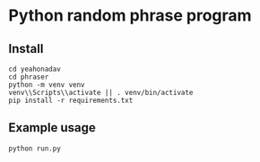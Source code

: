 # Python random phrase program
## Install
```
cd yeahonadav
cd phraser
python -m venv venv
venv\\Scripts\\activate || . venv/bin/activate
pip install -r requirements.txt
```

## Example usage
```
python run.py
```
